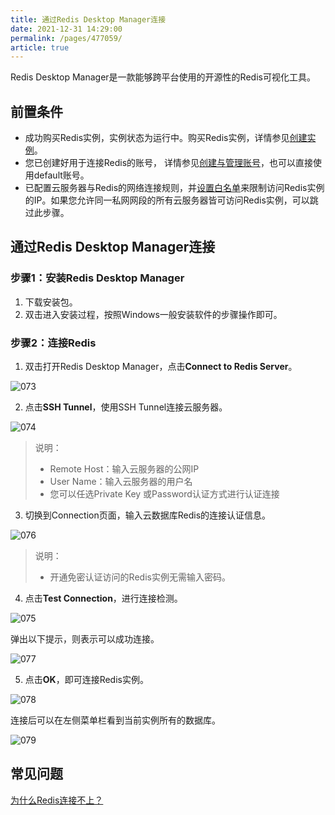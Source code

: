 ```yaml
---
title: 通过Redis Desktop Manager连接
date: 2021-12-31 14:29:00
permalink: /pages/477059/
article: true
---
```


Redis Desktop Manager是一款能够跨平台使用的开源性的Redis可视化工具。

## 前置条件

- 成功购买Redis实例，实例状态为运行中。购买Redis实例，详情参见[创建实例](./../../04.快速入门/00.创建Redis实例.md)。
- 您已创建好用于连接Redis的账号， 详情参见[创建与管理账号](./../../05.操作指南/08.账号与密码/00.创建与管理账号.md)，也可以直接使用default账号。
- 已配置云服务器与Redis的网络连接规则，并[设置白名单](./../../04.快速入门/01.设置白名单.md)来限制访问Redis实例的IP。如果您允许同一私网网段的所有云服务器皆可访问Redis实例，可以跳过此步骤。

## 通过Redis Desktop Manager连接

### 步骤1：安装Redis Desktop Manager

1. 下载安装包。
2. 双击进入安装过程，按照Windows一般安装软件的步骤操作即可。

### 步骤2：连接Redis

1. 双击打开Redis Desktop Manager，点击**Connect to  Redis Server**。

![073](../../pics/073.png)

2. 点击**SSH Tunnel**，使用SSH Tunnel连接云服务器。

![074](../../pics/074.png)

> 说明：
>
> - Remote Host：输入云服务器的公网IP
> - User Name：输入云服务器的用户名
> - 您可以任选Private Key 或Password认证方式进行认证连接

3. 切换到Connection页面，输入云数据库Redis的连接认证信息。

![076](../../pics/076.png)

> 说明：
>
> - 开通免密认证访问的Redis实例无需输入密码。

4. 点击**Test Connection**，进行连接检测。

![075](../../pics/075.png)

弹出以下提示，则表示可以成功连接。

![077](../../pics/077.png)

5. 点击**OK**，即可连接Redis实例。

![078](../../pics/078.png)

连接后可以在左侧菜单栏看到当前实例所有的数据库。

![079](../../pics/079.png)

## 常见问题

[为什么Redis连接不上？](./../../10.故障处理/00.Redis无法连接.md)

